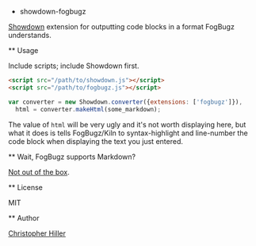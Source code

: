 * showdown-fogbugz

[Showdown](https://github.com/coreyti/showdown) extension for outputting code blocks in a format FogBugz understands.

** Usage

Include scripts; include Showdown first.

```html
<script src="/path/to/showdown.js"></script>
<script src="/path/to/fogbugz.js"></script>
```

```js
var converter = new Showdown.converter({extensions: ['fogbugz']}),
  html = converter.makeHtml(some_markdown);
```

The value of `html` will be very ugly and it's not worth displaying here, but what it does is tells FogBugz/Kiln to syntax-highlight and line-number the code block when displaying the text you just entered.

** Wait, FogBugz supports Markdown?

[Not out of the box](http://boneskull.github.io/bugmonkey-markdown/).

** License

MIT

** Author

[Christopher Hiller](http://boneskull.github.io/)
